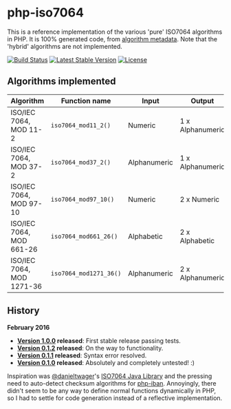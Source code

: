 php-iso7064
===========

This is a reference implementation of the various 'pure' ISO7064 algorithms in PHP. It is 100% generated code, from [algorithm metadata](https://github.com/globalcitizen/php-iso7064/blob/master/utils/algorithms.txt). Note that the 'hybrid' algorithms are not implemented.

[![Build Status](https://travis-ci.org/globalcitizen/php-iso7064.png)](https://travis-ci.org/globalcitizen/php-iso7064)
[![Latest Stable Version](https://poser.pugx.org/globalcitizen/php-iso7064/v/stable)](https://packagist.org/packages/globalcitizen/php-iso7064)
[![License](https://poser.pugx.org/globalcitizen/php-iso7064/license)](https://packagist.org/packages/globalcitizen/php-iso7064)

Algorithms implemented
----------------------

| Algorithm | Function name | Input | Output |
| --------- | ------------- | ----- | ------ |
| ISO/IEC 7064, MOD 11-2 | `iso7064_mod11_2()` | Numeric | 1 x Alphanumeric|
| ISO/IEC 7064, MOD 37-2 | `iso7064_mod37_2()` | Alphanumeric | 1 x Alphanumeric|
| ISO/IEC 7064, MOD 97-10 | `iso7064_mod97_10()` | Numeric | 2 x Numeric|
| ISO/IEC 7064, MOD 661-26 | `iso7064_mod661_26()` | Alphabetic | 2 x Alphabetic|
| ISO/IEC 7064, MOD 1271-36 | `iso7064_mod1271_36()` | Alphanumeric | 2 x Alphanumeric|

History
-------

__February 2016__
* __[Version 1.0.0](https://github.com/globalcitizen/php-iban/releases/tag/v1.0.0) released__: First stable release passing tests.
* __[Version 0.1.2](https://github.com/globalcitizen/php-iban/releases/tag/v0.1.2) released__: On the way to functionality.
* __[Version 0.1.1](https://github.com/globalcitizen/php-iban/releases/tag/v0.1.1) released__: Syntax error resolved.
* __[Version 0.1.0](https://github.com/globalcitizen/php-iban/releases/tag/v0.1.0) released__: Absolutely and completely untested! :)

Inspiration was [@danieltwager](https://github.com/danieltwagner/)'s [ISO7064 Java Library](https://github.com/danieltwagner/iso7064/) and the pressing need to auto-detect checksum algorithms for [php-iban](https://github.com/globalcitizen/php-iban). Annoyingly, there didn't seem to be any way to define normal functions dynamically in PHP, so I had to settle for code generation instead of a reflective implementation.
